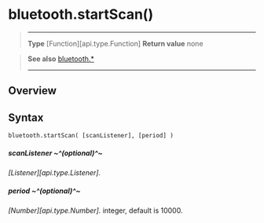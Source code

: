 # bluetooth.startScan()

> --------------------- ------------------------------------------------------------------------------------------
> __Type__              [Function][api.type.Function]
> __Return value__      none


> __See also__          [bluetooth.*](/plugin/bluetooth.md)
> --------------------- ------------------------------------------------------------------------------------------

## Overview

## Syntax

	bluetooth.startScan( [scanListener], [period] )

##### scanListener ~^(optional)^~
_[Listener][api.type.Listener]._

##### period ~^(optional)^~
_[Number][api.type.Number]._ integer, default is 10000.
